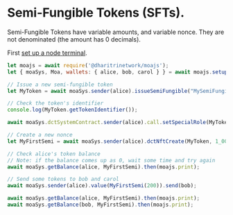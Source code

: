 # Semi-Fungible Tokens (SFTs).

Semi-Fungible Tokens have variable amounts, and variable nonce. They are not denominated (the amount has 0 decimals).

First [set up a node terminal](../../../../tutorial/src/interaction/interaction-basic.md).

```javascript
let moajs = await require('@dharitrinetwork/moajs');
let { moaSys, Moa, wallets: { alice, bob, carol } } = await moajs.setupInteractive("local-testnet");

// Issue a new semi-fungible token
let MyToken = await moaSys.sender(alice).issueSemiFungible("MySemiFungibleToken", "MYTOKEN");

// Check the token's identifier
console.log(MyToken.getTokenIdentifier());

await moaSys.dctSystemContract.sender(alice).call.setSpecialRole(MyToken, alice, "DCTRoleNFTCreate", "DCTRoleNFTAddQuantity");

// Create a new nonce
let MyFirstSemi = await moaSys.sender(alice).dctNftCreate(MyToken, 1_000, "MyFirstSemi", 0, "", "", "https://example.com");

// Check alice's token balance
// Note: if the balance comes up as 0, wait some time and try again
await moaSys.getBalance(alice, MyFirstSemi).then(moajs.print);

// Send some tokens to bob and carol
await moaSys.sender(alice).value(MyFirstSemi(200)).send(bob);

await moaSys.getBalance(alice, MyFirstSemi).then(moajs.print);
await moaSys.getBalance(bob, MyFirstSemi).then(moajs.print);

```
